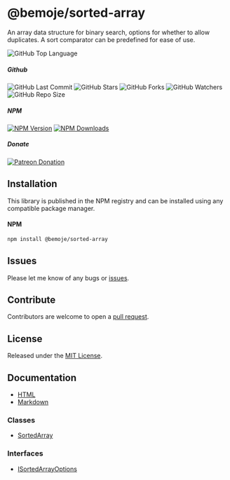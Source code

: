 # @bemoje/sorted-array
An array data structure for binary search, options for whether to allow duplicates. A sort comparator can be predefined for ease of use.

![GitHub Top Language](https://img.shields.io/github/languages/top/bemoje/https://github.com/bemoje/tsmono)

##### Github
![GitHub Last Commit](https://img.shields.io/github/last-commit/bemoje/https://github.com/bemoje/tsmono?color=red)
![GitHub Stars](https://img.shields.io/github/stars/bemoje/https://github.com/bemoje/tsmono)
![GitHub Forks](https://img.shields.io/github/forks/bemoje/https://github.com/bemoje/tsmono)
![GitHub Watchers](https://img.shields.io/github/watchers/bemoje/https://github.com/bemoje/tsmono)
![GitHub Repo Size](https://img.shields.io/github/repo-size/bemoje/https://github.com/bemoje/tsmono)

##### NPM
<span><a href="https://npmjs.org/@bemoje/sorted-array" title="View this project on NPM"><img src="https://img.shields.io/npm/v/@bemoje/sorted-array" alt="NPM Version" /></a></span>
<span><a href="https://npmjs.org/@bemoje/sorted-array" title="NPM Downloads"><img src="https://img.shields.io/npm/dt/@bemoje/sorted-array" alt="NPM Downloads" /></a></span>


##### Donate
<span><a href="https://www.patreon.com/user?u=40752770" title="Donate using Patreon"><img src="https://img.shields.io/badge/patreon-donate-yellow.svg" alt="Patreon Donation" /></a></span>

## Installation
This library is published in the NPM registry and can be installed using any compatible package manager.

#### NPM
```sh
npm install @bemoje/sorted-array
```


## Issues
Please let me know of any bugs or [issues](https://github.com/bemoje/https://github.com/bemoje/tsmono/issues).

## Contribute
Contributors are welcome to open a [pull request](https://github.com/bemoje/https://github.com/bemoje/tsmono/pulls).

## License
Released under the [MIT License](./LICENSE).

## Documentation
- [HTML](https://github.com/bemoje/tsmono/blob/main/pkg/sorted-array/docs/html/index.html)
- [Markdown](https://github.com/bemoje/tsmono/blob/main/pkg/sorted-array/docs/md/index.md)

### Classes

- [SortedArray](https://github.com/bemoje/tsmono/blob/main/pkg/sorted-array/docs/md/classes/SortedArray.md)

### Interfaces

- [ISortedArrayOptions](https://github.com/bemoje/tsmono/blob/main/pkg/sorted-array/docs/md/interfaces/ISortedArrayOptions.md)

